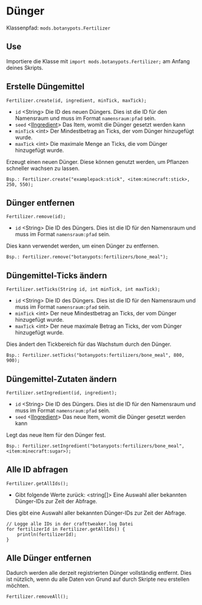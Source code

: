 # Dünger

Klassenpfad: `mods.botanypots.Fertilizer`

## Use

Importiere die Klasse mit `import mods.botanypots.Fertilizer;` am Anfang deines Skripts.

## Erstelle Düngemittel

`Fertilizer.create(id, ingredient, minTick, maxTick);`

- `id` &lt;String> Die ID des neuen Düngers. Dies ist die ID für den Namensraum und muss im Format `namensraum:pfad` sein.
- `seed` <[IIngredient](/vanilla/api/items/IIngredient)> Das Item, womit die Dünger gesetzt werden kann
- `minTick` &lt;int> Der Mindestbetrag an Ticks, der vom Dünger hinzugefügt wurde.
- `maxTick` &lt;int> Die maximale Menge an Ticks, die vom Dünger hinzugefügt wurde.

Erzeugt einen neuen Dünger. Diese können genutzt werden, um Pflanzen schneller wachsen zu lassen.

```zenscript
Bsp.: Fertilizer.create("examplepack:stick", <item:minecraft:stick>, 250, 550);
```

## Dünger entfernen

`Fertilizer.remove(id);`

- `id` &lt;String> Die ID des Düngers. Dies ist die ID für den Namensraum und muss im Format `namensraum:pfad` sein.

Dies kann verwendet werden, um einen Dünger zu entfernen.

```zenscript
Bsp.: Fertilizer.remove("botanypots:fertilizers/bone_meal");
```

## Düngemittel-Ticks ändern

`Fertilizer.setTicks(String id, int minTick, int maxTick);`

- `id` &lt;String> Die ID des Düngers. Dies ist die ID für den Namensraum und muss im Format `namensraum:pfad` sein.
- `minTick` &lt;int> Der neue Mindestbetrag an Ticks, der vom Dünger hinzugefügt wurde.
- `maxTick` &lt;int> Der neue maximale Betrag an Ticks, der vom Dünger hinzugefügt wurde.

Dies ändert den Tickbereich für das Wachstum durch den Dünger.

```zenscript
Bsp.: Fertilizer.setTicks("botanypots:fertilizers/bone_meal", 800, 900);
```

## Düngemittel-Zutaten ändern

`Fertilizer.setIngredient(id, ingredient);`

- `id` &lt;String> Die ID des Düngers. Dies ist die ID für den Namensraum und muss im Format `namensraum:pfad` sein.
- `seed` <[IIngredient](/vanilla/api/items/IIngredient)> Das neue Item, womit die Dünger gesetzt werden kann

Legt das neue Item für den Dünger fest.

```zenscript
Bsp.: Fertilizer.setIngredient("botanypots:fertilizers/bone_meal", <item:minecraft:sugar>);
```

## Alle ID abfragen

`Fertilizer.getAllIds();`

- Gibt folgende Werte zurück: &lt;string[]> Eine Auswahl aller bekannten Dünger-IDs zur Zeit der Abfrage.

Dies gibt eine Auswahl aller bekannten Dünger-IDs zur Zeit der Abfrage.

```zenscript
// Logge alle IDs in der crafttweaker.log Datei
for fertilizerId in Fertilizer.getAllIds() {
    println(fertilizerId);
}
```

## Alle Dünger entfernen

Dadurch werden alle derzeit registrierten Dünger vollständig entfernt. Dies ist nützlich, wenn du alle Daten von Grund auf durch Skripte neu erstellen möchten.

```zenscript
Fertilizer.removeAll();
```